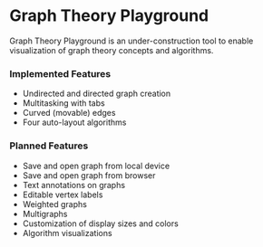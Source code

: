 # Graph Theory Playground

Graph Theory Playground is an under-construction tool to enable visualization
of graph theory concepts and algorithms.

### Implemented Features
- Undirected and directed graph creation
- Multitasking with tabs
- Curved (movable) edges
- Four auto-layout algorithms

### Planned Features
- Save and open graph from local device
- Save and open graph from browser
- Text annotations on graphs
- Editable vertex labels
- Weighted graphs
- Multigraphs
- Customization of display sizes and colors
- Algorithm visualizations
